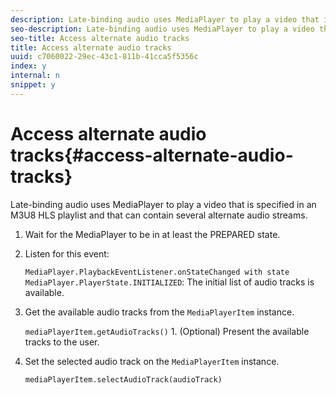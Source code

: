 ```yaml
---
description: Late-binding audio uses MediaPlayer to play a video that is specified in an M3U8 HLS playlist and that can contain several alternate audio streams.
seo-description: Late-binding audio uses MediaPlayer to play a video that is specified in an M3U8 HLS playlist and that can contain several alternate audio streams.
seo-title: Access alternate audio tracks
title: Access alternate audio tracks
uuid: c7060022-29ec-43c1-811b-41cca5f5356c
index: y
internal: n
snippet: y
---
```


# Access alternate audio tracks{#access-alternate-audio-tracks}

Late-binding audio uses MediaPlayer to play a video that is specified in an M3U8 HLS playlist and that can contain several alternate audio streams.

1. Wait for the MediaPlayer to be in at least the PREPARED state.
1. Listen for this event:

   `MediaPlayer.PlaybackEventListener.onStateChanged with state MediaPlayer.PlayerState.INITIALIZED`: The initial list of audio tracks is available. 

1. Get the available audio tracks from the `MediaPlayerItem` instance.

   `mediaPlayerItem.getAudioTracks()` 1. (Optional) Present the available tracks to the user.
1. Set the selected audio track on the `MediaPlayerItem` instance.

   `mediaPlayerItem.selectAudioTrack(audioTrack)` 